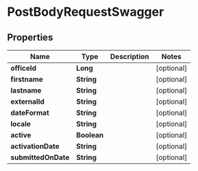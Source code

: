 
# PostBodyRequestSwagger

## Properties
Name | Type | Description | Notes
------------ | ------------- | ------------- | -------------
**officeId** | **Long** |  |  [optional]
**firstname** | **String** |  |  [optional]
**lastname** | **String** |  |  [optional]
**externalId** | **String** |  |  [optional]
**dateFormat** | **String** |  |  [optional]
**locale** | **String** |  |  [optional]
**active** | **Boolean** |  |  [optional]
**activationDate** | **String** |  |  [optional]
**submittedOnDate** | **String** |  |  [optional]



